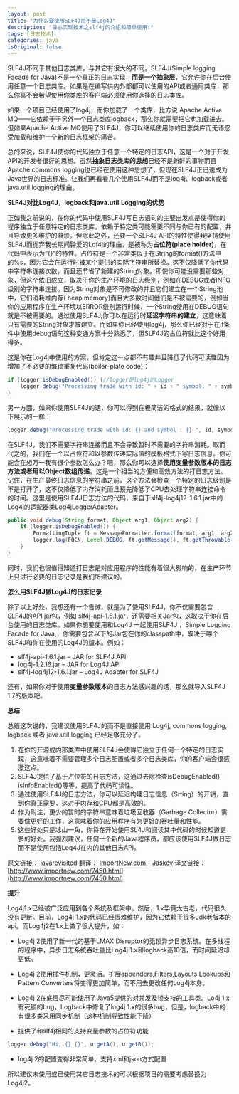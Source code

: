 ```yaml
---
layout: post
title: "为什么要使用SLF4J而不是Log4J"
description: "日志实现技术之slf4j的介绍和简单使用!"
tags: [日志技术]
categories: java
isOriginal: false
---
```


SLF4J不同于其他日志类库，与其它有很大的不同。SLF4J(Simple logging Facade for Java)不是一个真正的日志实现，**而是一个抽象层**，它允许你在后台使用任意一个日志类库。如果是在编写供内外部都可以使用的API或者通用类库，那么你真不会希望使用你类库的客户端必须使用你选择的日志类库。

如果一个项目已经使用了log4j，而你加载了一个类库，比方说 Apache Active MQ——它依赖于于另外一个日志类库logback，那么你就需要把它也加载进去。但如果Apache Active MQ使用了SLF4J，你可以继续使用你的日志类库而无语忍受加载和维护一个新的日志框架的痛苦。

总的来说，SLF4J使你的代码独立于任意一个特定的日志API，这是一个对于开发API的开发者很好的思想。虽然**抽象日志类库的思想**已经不是新鲜的事物而且Apache commons logging也已经在使用这种思想了，但现在SLF4J正迅速成为Java世界的日志标准。让我们再看看几个使用SLF4J而不是log4j、logback或者java.util.logging的理由。

**SLF4J对比Log4J，logback和java.util.Logging的优势**

正如我之前说的，在你的代码中使用SLF4J写日志语句的主要出发点是使得你的程序独立于任意特定的日志类库，依赖于特定类可能需要不同与你已有的配置，并且导致更多维护的麻烦。但除此之外，还要一个SLF4J API的特性使得我坚持使用SLF4J而抛弃我长期间钟爱的Lof4j的理由，是被称为**占位符(place holder)**，在代码中表示为“{}”的特性。占位符是一个非常类似于在String的format()方法中的%s，因为它会在运行时被某个提供的实际字符串所替换。这不仅降低了你代码中字符串连接次数，而且还节省了新建的String对象。即使你可能没需要那些对象，但这个依旧成立，取决于你的生产环境的日志级别，例如在DEBUG或者INFO级别的字符串连接。因为String对象是不可修改的并且它们建立在一个String池中，它们消耗堆内存( heap memory)而且大多数时间他们是不被需要的，例如当你的应用程序在生产环境以ERROR级别运行时候，一个String使用在DEBUG语句就是不被需要的。通过使用SLF4J,你可以在运行时**延迟字符串的建立**，这意味着只有需要的String对象才被建立。而如果你已经使用log4j，那么你已经对于在if条件中使用debug语句这种变通方案十分熟悉了，但SLF4J的占位符就比这个好用得多。

这是你在Log4j中使用的方案，但肯定这一点都不有趣并且降低了代码可读性因为增加了不必要的繁琐重复代码(boiler-plate code)：

```java
if (logger.isDebugEnabled()) {//logger是log4j的Logger
    logger.debug("Processing trade with id: " + id + " symbol: " + symbol);
}
```
另一方面，如果你使用SLF4J的话，你可以得到在极简洁的格式的结果，就像以下展示的一样：

```java
logger.debug("Processing trade with id: {} and symbol : {} ", id, symbol);//logger是slf4j的Logger
```
在SLF4J，我们不需要字符串连接而且不会导致暂时不需要的字符串消耗。取而代之的，我们在一个以占位符和以参数传递实际值的模板格式下写日志信息。你可能会在想万一我有很个参数怎么办？嗯，那么你可以选择**使用变量参数版本的日志方法或者用以Object数组传递**。这是一个相当的方便和高效方法的打日志方法。记住，在生产最终日志信息的字符串之前，这个方法会检查一个特定的日志级别是不是打开了，这不仅降低了内存消耗而且预先降低了CPU去处理字符串连接命令的时间。这里是使用SLF4J日志方法的代码，来自于slf4j-log4j12-1.6.1.jar中的Log4j的适配器类Log4jLoggerAdapter。

```java
public void debug(String format, Object arg1, Object arg2) {
    if (logger.isDebugEnabled()) {
        FormattingTuple ft = MessageFormatter.format(format, arg1, arg2);
        logger.log(FQCN, Level.DEBUG, ft.getMessage(), ft.getThrowable());
    }
}
```
同时，我们也很值得知道打日志是对应用程序的性能有着很大影响的，在生产环节上只进行必要的日志记录是我们所建议的。

**怎么用SLF4J做Log4J的日志记录**

除了以上好处，我想还有一个告诫，就是为了使用SLF4J，你不仅需要包含SLF4J的API jar包，例如 slf4j-api-1.6.1.jar，还需要相关Jar包，这取决于你在后台使用的日志类库。如果你想要使用和Log4J 一起使用SLF4J ，Simple Logging Facade for Java,，你需要包含以下的Jar包在你的classpath中，取决于哪个SLF4J和你在使用的Log4J的版本。例如：

*   slf4j-api-1.6.1.jar – JAR for SLF4J API
*   log4j-1.2.16.jar – JAR for Log4J API
*   slf4j-log4j12-1.6.1.jar – Log4J Adapter for SLF4J

还有，如果你对于使用**变量参数版本**的日志方法感兴趣的话，那么就导入SLF4J 1.7的版本吧。

**总结**

总结这次说的，我建议使用SLF4J的而不是直接使用 Log4j, commons logging, logback 或者 java.util.logging 已经足够充分了。

1. 在你的开源或内部类库中使用SLF4J会使得它独立于任何一个特定的日志实现，这意味着不需要管理多个日志配置或者多个日志类库，你的客户端会很感激这点。
2. SLF4J提供了基于占位符的日志方法，这通过去除检查isDebugEnabled(), isInfoEnabled()等等，提高了代码可读性。
3. 通过使用SLF4J的日志方法，你可以延迟构建日志信息（Srting）的开销，直到你真正需要，这对于内存和CPU都是高效的。
4. 作为附注，更少的暂时的字符串意味着垃圾回收器（Garbage Collector）需要做更好的工作，这意味着你的应用程序有为更好的吞吐量和性能。
5. 这些好处只是冰山一角，你将在开始使用SL4J和阅读其中代码的时候知道更多的好处。我强烈建议，任何一个新的Java程序员，都应该使用SLF4J做日志而不是使用包括Log4J在内的其他日志API。

原文链接： [javarevisited](http://javarevisited.blogspot.com/2013/08/why-use-sl4j-over-log4j-for-logging-in.html#ixzz2konULdTB) 翻译： [ImportNew.com ](http://www.importnew.com/)- [Jaskey](http://www.importnew.com/author/linjunjie)
译文链接： [http://www.importnew.com/7450.html](http://www.importnew.com/7450.html)

**提升**

Log4j1.x已经被广泛应用到各个系统及框架中。然后，1.x毕竟太古老，代码很久没有更新。目前，Log4j 1.x的代码已经很难维护，因为它依赖于很多Jdk老版本的api。而Log4j2在1.x上做了很大提升，如：

- Log4j 2使用了新一代的基于LMAX Disruptor的无锁异步日志系统。在多线程的程序中，异步日志系统吞吐量比Log4j 1.x和logback高10倍，而时间延迟却更低。

- Log4j 2使用插件机制，更灵活。扩展appenders,Filters,Layouts,Lookups和Pattern Converters将变得更加简单，而不用去更改任何Log4j本身。

- Log4j 2在底层尽可能使用了Java5提供的对并发及锁支持的工具类。Lo4j 1.x有死锁的bug。Logback中修复了log4j 1.x的很多bug，但是，logback中的有很多类采用同步机制（这种机制导致性能下降）

- 提供了和slf4j相同的支持变量参数的占位符功能

```java
logger.debug("Hi, {} {}", u.getA(), u.getB());
```

- log4j 2的配置变得非常简单。支持xml和json方式配置

所以建议未使用或已使用其它日志技术的可以根据项目的需要考虑替换为Log4j2。